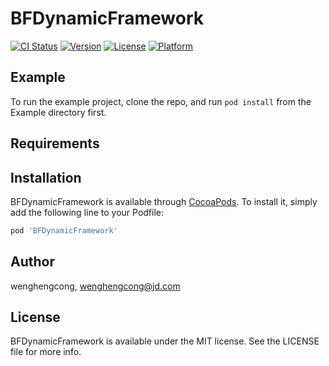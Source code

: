 # BFDynamicFramework

[![CI Status](https://img.shields.io/travis/wenghengcong/BFDynamicFramework.svg?style=flat)](https://travis-ci.org/wenghengcong/BFDynamicFramework)
[![Version](https://img.shields.io/cocoapods/v/BFDynamicFramework.svg?style=flat)](https://cocoapods.org/pods/BFDynamicFramework)
[![License](https://img.shields.io/cocoapods/l/BFDynamicFramework.svg?style=flat)](https://cocoapods.org/pods/BFDynamicFramework)
[![Platform](https://img.shields.io/cocoapods/p/BFDynamicFramework.svg?style=flat)](https://cocoapods.org/pods/BFDynamicFramework)

## Example

To run the example project, clone the repo, and run `pod install` from the Example directory first.

## Requirements

## Installation

BFDynamicFramework is available through [CocoaPods](https://cocoapods.org). To install
it, simply add the following line to your Podfile:

```ruby
pod 'BFDynamicFramework'
```

## Author

wenghengcong, wenghengcong@jd.com

## License

BFDynamicFramework is available under the MIT license. See the LICENSE file for more info.
